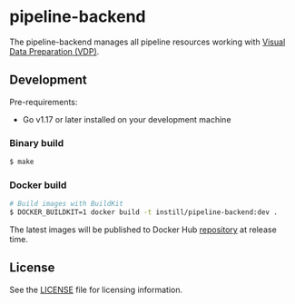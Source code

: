# pipeline-backend

The pipeline-backend manages all pipeline resources working with [Visual Data Preparation (VDP)](https://github.com/instill-ai/vdp).

## Development

Pre-requirements:

- Go v1.17 or later installed on your development machine

### Binary build

```bash
$ make
```

### Docker build

```bash
# Build images with BuildKit
$ DOCKER_BUILDKIT=1 docker build -t instill/pipeline-backend:dev .
```

The latest images will be published to Docker Hub [repository](https://hub.docker.com/r/instill/pipeline-backend) at release time.

## License

See the [LICENSE](./LICENSE) file for licensing information.
